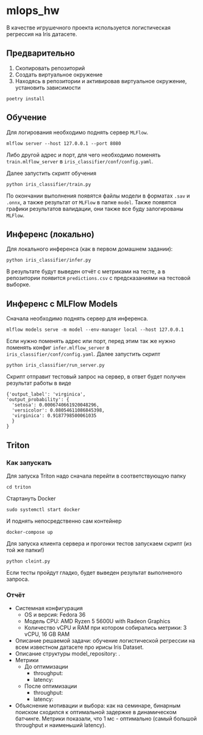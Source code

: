 # mlops_hw

В качестве игрушечного проекта используется логистическая регрессия на Iris
датасете.

## Предварительно

1. Скопировать репозиторий
2. Создать виртуальное окружение
3. Находясь в репозитории и активировав виртуальное окружение, установить
   зависимости

```
poetry install
```

## Обучение

Для логирования необходимо поднять сервер `MLFlow`.

```
mlflow server --host 127.0.0.1 --port 8080
```

Либо другой адрес и порт, для чего необходимо поменять `train.mlflow_server` в
`iris_classifier/conf/config.yaml`.

Далее запустить скрипт обучения

```
python iris_classifier/train.py
```

По окончании выполнения появятся файлы модели в форматах `.sav` и `.onnx`, а
также результат от `MLFlow` в папке `model`. Также появятся графики результатов
валидации, они также все буду залогированы `MLFlow`.

## Инференс (локально)

Для локального инференса (как в первом домашнем задании):

```
python iris_classifier/infer.py
```

В результате будут выведен отчёт с метриками на тесте, а в репозитории появится
`predictions.csv` с предсказаниями на тестовой выборке.

## Инференс с MLFlow Models

Сначала необходимо поднять сервер для инференса.

```
mlflow models serve -m model --env-manager local --host 127.0.0.1
```

Если нужно поменять адрес или порт, перед этим так же нужно поменять конфиг
`infer.mlflow_server` в `iris_classifier/conf/config.yaml`. Далее запустить
скрипт

```
python iris_classifier/run_server.py
```

Скрипт отправит тестовый запрос на сервер, в ответ будет получен результат
работы в виде

```
{'output_label': 'virginica',
'output_probability': {
  'setosa': 0.0006740661920048296,
  'versicolor': 0.08054611086845398,
  'virginica': 0.9187798500061035
  }
}
```

## Triton
### Как запускать
Для запуска Triton надо сначала перейти в соответствующую папку
```
cd triton
```

Стартануть Docker
```
sudo systemctl start docker
```

И поднять непосредственно сам контейнер

```
docker-compose up
```

Для запуска клиента сервера и прогонки тестов запускаем скрипт (из той же папки!)

```
python cleint.py
```

Если тесты пройдут гладко, будет выведен результат выполненого запроса.

### Отчёт
- Системная конфигурация
  + OS и версия: Fedora 36
  + Модель CPU: AMD Ryzen 5 5600U with Radeon Graphics
  + Количество vCPU и RAM при котором собирались метрики: 3 vCPU, 16 GB RAM
- Описание решаемой задачи: обучение логистической регрессии на всем известном датасете про ирисы Iris Dataset.
- Описание структуры model_repository: .
- Метрики
  + До оптимизации
    * throughput:
    * latency:
  + После оптимизации
    * throughput:
    * latency:
- Объяснение мотивации и выбора: как на семинаре, бинарным поиском сходился к оптимальной задержке в динамическом батчинге. Метрики показали, что 1 мс - оптимально (самый большой throughput и наименьший latency). 
